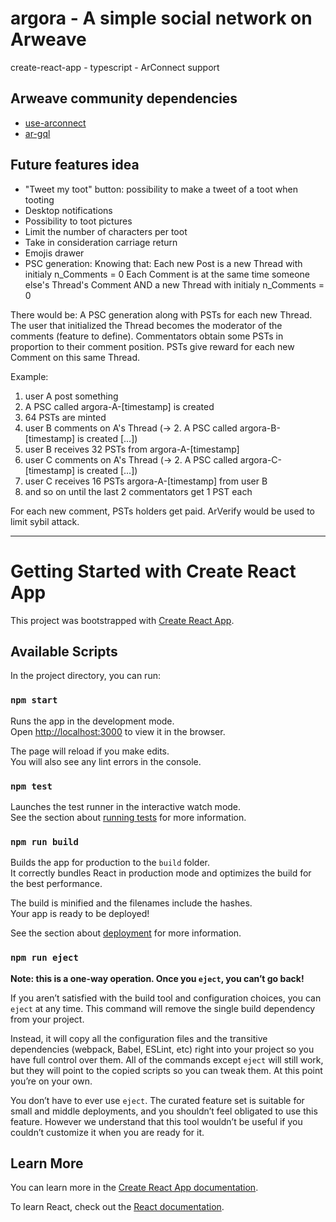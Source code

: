 # argora - A simple social network on Arweave

create-react-app - typescript - ArConnect support

## Arweave community dependencies

- [use-arconnect](https://github.com/martonlederer/use-arconnect)
- [ar-gql](https://github.com/johnletey/arGQL)

## Future features idea

- "Tweet my toot" button: possibility to make a tweet of a toot when tooting
- Desktop notifications
- Possibility to toot pictures
- Limit the number of characters per toot
- Take in consideration carriage return
- Emojis drawer
- PSC generation:
Knowing that:
Each new Post is a new Thread with initialy n_Comments = 0
Each Comment is at the same time someone else's Thread's Comment AND a new Thread with initialy n_Comments = 0

There would be:
A PSC generation along with PSTs for each new Thread.
The user that initialized the Thread becomes the moderator of the comments (feature to define).
Commentators obtain some PSTs in proportion to their comment position.
PSTs give reward for each new Comment on this same Thread.

Example:
1. user A post something
2. A PSC called argora-A-[timestamp] is created
3. 64 PSTs are minted
4. user B comments on A's Thread (-> 2. A PSC called argora-B-[timestamp] is created [...])
5. user B receives 32 PSTs from argora-A-[timestamp]
6. user C comments on A's Thread (-> 2. A PSC called argora-C-[timestamp] is created [...])
7. user C receives 16 PSTs argora-A-[timestamp] from user B
8. and so on until the last 2 commentators get 1 PST each

For each new comment, PSTs holders get paid.
ArVerify would be used to limit sybil attack.

----------------

# Getting Started with Create React App

This project was bootstrapped with [Create React App](https://github.com/facebook/create-react-app).

## Available Scripts

In the project directory, you can run:

### `npm start`

Runs the app in the development mode.\
Open [http://localhost:3000](http://localhost:3000) to view it in the browser.

The page will reload if you make edits.\
You will also see any lint errors in the console.

### `npm test`

Launches the test runner in the interactive watch mode.\
See the section about [running tests](https://facebook.github.io/create-react-app/docs/running-tests) for more information.

### `npm run build`

Builds the app for production to the `build` folder.\
It correctly bundles React in production mode and optimizes the build for the best performance.

The build is minified and the filenames include the hashes.\
Your app is ready to be deployed!

See the section about [deployment](https://facebook.github.io/create-react-app/docs/deployment) for more information.

### `npm run eject`

**Note: this is a one-way operation. Once you `eject`, you can’t go back!**

If you aren’t satisfied with the build tool and configuration choices, you can `eject` at any time. This command will remove the single build dependency from your project.

Instead, it will copy all the configuration files and the transitive dependencies (webpack, Babel, ESLint, etc) right into your project so you have full control over them. All of the commands except `eject` will still work, but they will point to the copied scripts so you can tweak them. At this point you’re on your own.

You don’t have to ever use `eject`. The curated feature set is suitable for small and middle deployments, and you shouldn’t feel obligated to use this feature. However we understand that this tool wouldn’t be useful if you couldn’t customize it when you are ready for it.

## Learn More

You can learn more in the [Create React App documentation](https://facebook.github.io/create-react-app/docs/getting-started).

To learn React, check out the [React documentation](https://reactjs.org/).
